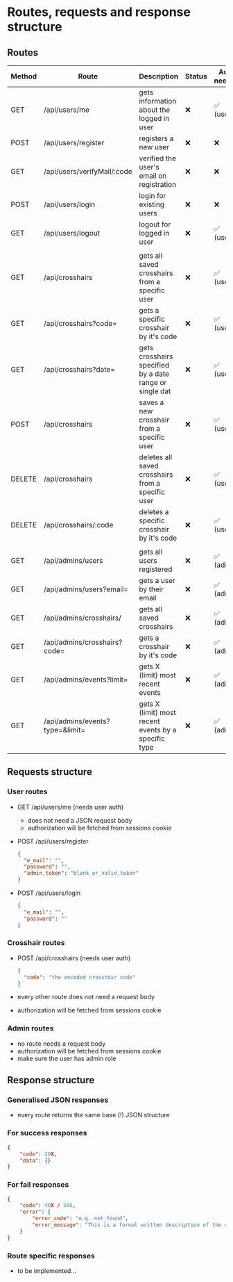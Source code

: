# Routes, requests and response structure

## Routes

| Method | Route                           | Description                                             | Status | Auth needed |
| ------ | ------------------------------- | ------------------------------------------------------- | ------ | ----------- |
| GET    | /api/users/me                   | gets information about the logged in user               | ❌     | ✅ (user)   |
| POST   | /api/users/register             | registers a new user                                    | ❌     | ❌          |
| GET    | /api/users/verifyMail/:code     | verified the user's email on registration               | ❌     | ❌          |
| POST   | /api/users/login                | login for existing users                                | ❌     | ❌          |
| GET    | /api/users/logout               | logout for logged in user                               | ❌     | ✅ (user)   |
|        |                                 |                                                         |        |             |
| GET    | /api/crosshairs                 | gets all saved crosshairs from a specific user          | ❌     | ✅ (user)   |
| GET    | /api/crosshairs?code=           | gets a specific crosshair by it's code                  | ❌     | ✅ (user)   |
| GET    | /api/crosshairs?date=           | gets crosshairs specified by a date range or single dat | ❌     | ✅ (user)   |
| POST   | /api/crosshairs                 | saves a new crosshair from a specific user              | ❌     | ✅ (user)   |
| DELETE | /api/crosshairs                 | deletes all saved crosshairs from a specific user       | ❌     | ✅ (user)   |
| DELETE | /api/crosshairs/:code           | deletes a specific crosshair by it's code               | ❌     | ✅ (user)   |
|        |                                 |                                                         |        |             |
| GET    | /api/admins/users               | gets all users registered                               | ❌     | ✅ (admin)  |
| GET    | /api/admins/users?email=        | gets a user by their email                              | ❌     | ✅ (admin)  |
| GET    | /api/admins/crosshairs/         | gets all saved crosshairs                               | ❌     | ✅ (admin)  |
| GET    | /api/admins/crosshairs?code=    | gets a crosshair by it's code                           | ❌     | ✅ (admin)  |
| GET    | /api/admins/events?limit=       | gets X (limit) most recent events                       | ❌     | ✅ (admin)  |
| GET    | /api/admins/events?type=&limit= | gets X (limit) most recent events by a specific type    | ❌     | ✅ (admin)  |

## Requests structure

### User routes

- GET /api/users/me (needs user auth)

  - does not need a JSON request body
  - authorization will be fetched from sessions cookie

- POST /api/users/register

  ```json
  {
    "e_mail": "",
    "password": "",
    "admin_token": "blank_or_valid_token"
  }
  ```

- POST /api/users/login

  ```json
  {
    "e_mail": "",
    "password": ""
  }
  ```

### Crosshair routes

- POST /api/crosshairs (needs user auth)

  ```json
  {
    "code": "the encoded crosshair code"
  }
  ```

- every other route does not need a request body
- authorization will be fetched from sessions cookie

### Admin routes

- no route needs a request body
- authorization will be fetched from sessions cookie
- make sure the user has admin role

## Response structure

### Generalised JSON responses

- every route returns the same base (!) JSON structure

### For success responses

```json
{
    "code": 20X,
    "data": {}
}
```

### For fail responses

```json
{
    "code": 40X / 500,
    "error": {
        "error_code": "e.g. not_found",
        "error_message": "This is a formal written description of the error code."
    }
}
```

### Route specific responses

- to be implemented...
